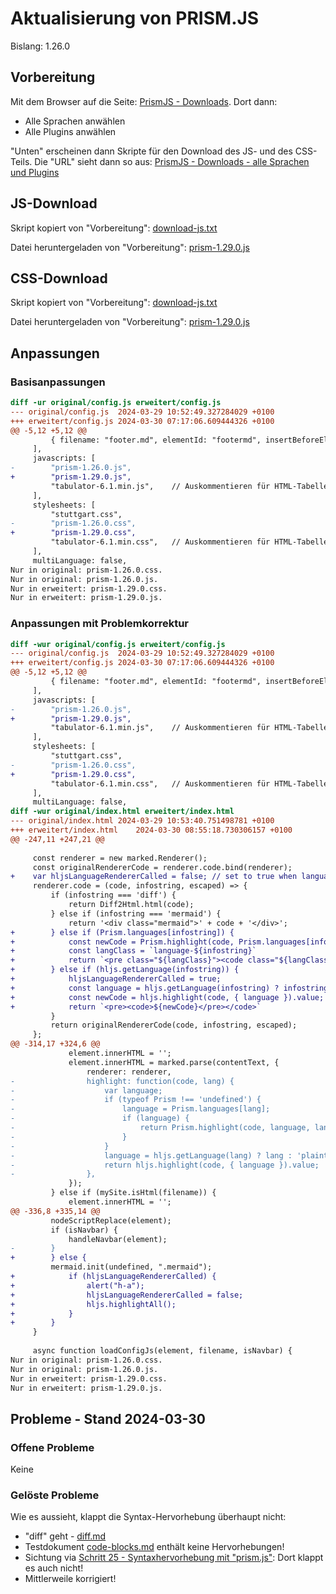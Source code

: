 Aktualisierung von PRISM.JS
===========================

Bislang: 1.26.0

Vorbereitung
------------

Mit dem Browser auf die Seite: [PrismJS - Downloads](https://prismjs.com/download.html).
Dort dann:

- Alle Sprachen anwählen
- Alle Plugins anwählen

"Unten" erscheinen dann Skripte für den Download des JS- und des CSS-Teils.
Die "URL" sieht dann so aus: [PrismJS - Downloads - alle Sprachen und Plugins](https://prismjs.com/download.html#themes=prism&languages=markup+css+clike+javascript+abap+abnf+actionscript+ada+agda+al+antlr4+apacheconf+apex+apl+applescript+aql+arduino+arff+armasm+arturo+asciidoc+aspnet+asm6502+asmatmel+autohotkey+autoit+avisynth+avro-idl+awk+bash+basic+batch+bbcode+bbj+bicep+birb+bison+bnf+bqn+brainfuck+brightscript+bro+bsl+c+csharp+cpp+cfscript+chaiscript+cil+cilkc+cilkcpp+clojure+cmake+cobol+coffeescript+concurnas+csp+cooklang+coq+crystal+css-extras+csv+cue+cypher+d+dart+dataweave+dax+dhall+diff+django+dns-zone-file+docker+dot+ebnf+editorconfig+eiffel+ejs+elixir+elm+etlua+erb+erlang+excel-formula+fsharp+factor+false+firestore-security-rules+flow+fortran+ftl+gml+gap+gcode+gdscript+gedcom+gettext+gherkin+git+glsl+gn+linker-script+go+go-module+gradle+graphql+groovy+haml+handlebars+haskell+haxe+hcl+hlsl+hoon+http+hpkp+hsts+ichigojam+icon+icu-message-format+idris+ignore+inform7+ini+io+j+java+javadoc+javadoclike+javastacktrace+jexl+jolie+jq+jsdoc+js-extras+json+json5+jsonp+jsstacktrace+js-templates+julia+keepalived+keyman+kotlin+kumir+kusto+latex+latte+less+lilypond+liquid+lisp+livescript+llvm+log+lolcode+lua+magma+makefile+markdown+markup-templating+mata+matlab+maxscript+mel+mermaid+metafont+mizar+mongodb+monkey+moonscript+n1ql+n4js+nand2tetris-hdl+naniscript+nasm+neon+nevod+nginx+nim+nix+nsis+objectivec+ocaml+odin+opencl+openqasm+oz+parigp+parser+pascal+pascaligo+psl+pcaxis+peoplecode+perl+php+phpdoc+php-extras+plant-uml+plsql+powerquery+powershell+processing+prolog+promql+properties+protobuf+pug+puppet+pure+purebasic+purescript+python+qsharp+q+qml+qore+r+racket+cshtml+jsx+tsx+reason+regex+rego+renpy+rescript+rest+rip+roboconf+robotframework+ruby+rust+sas+sass+scss+scala+scheme+shell-session+smali+smalltalk+smarty+sml+solidity+solution-file+soy+sparql+splunk-spl+sqf+sql+squirrel+stan+stata+iecst+stylus+supercollider+swift+systemd+t4-templating+t4-cs+t4-vb+tap+tcl+tt2+textile+toml+tremor+turtle+twig+typescript+typoscript+unrealscript+uorazor+uri+v+vala+vbnet+velocity+verilog+vhdl+vim+visual-basic+warpscript+wasm+web-idl+wgsl+wiki+wolfram+wren+xeora+xml-doc+xojo+xquery+yaml+yang+zig&plugins=line-highlight+line-numbers+show-invisibles+autolinker+wpd+custom-class+file-highlight+show-language+jsonp-highlight+highlight-keywords+remove-initial-line-feed+inline-color+previewers+autoloader+keep-markup+command-line+unescaped-markup+normalize-whitespace+data-uri-highlight+toolbar+copy-to-clipboard+download-button+match-braces+diff-highlight+filter-highlight-all+treeview)

JS-Download
-----------

Skript kopiert von "Vorbereitung": [download-js.txt](download-js.txt)

Datei heruntergeladen von "Vorbereitung": [prism-1.29.0.js](prism-1.29.0.js)

CSS-Download
------------

Skript kopiert von "Vorbereitung": [download-js.txt](download-css.txt)

Datei heruntergeladen von "Vorbereitung": [prism-1.29.0.js](prism-1.29.0.css)

Anpassungen
-----------

### Basisanpassungen

``` diff
diff -ur original/config.js erweitert/config.js
--- original/config.js	2024-03-29 10:52:49.327284029 +0100
+++ erweitert/config.js	2024-03-30 07:17:06.609444326 +0100
@@ -5,12 +5,12 @@
         { filename: "footer.md", elementId: "footermd", insertBeforeElementId: "bottomid", isNavbar: true },
     ],
     javascripts: [
-        "prism-1.26.0.js",
+        "prism-1.29.0.js",
         "tabulator-6.1.min.js",    // Auskommentieren für HTML-Tabellen
     ],
     stylesheets: [
         "stuttgart.css",
-        "prism-1.26.0.css",
+        "prism-1.29.0.css",
         "tabulator-6.1.min.css",   // Auskommentieren für HTML-Tabellen
     ],
     multiLanguage: false,
Nur in original: prism-1.26.0.css.
Nur in original: prism-1.26.0.js.
Nur in erweitert: prism-1.29.0.css.
Nur in erweitert: prism-1.29.0.js.
```

### Anpassungen mit Problemkorrektur

```diff
diff -wur original/config.js erweitert/config.js
--- original/config.js	2024-03-29 10:52:49.327284029 +0100
+++ erweitert/config.js	2024-03-30 07:17:06.609444326 +0100
@@ -5,12 +5,12 @@
         { filename: "footer.md", elementId: "footermd", insertBeforeElementId: "bottomid", isNavbar: true },
     ],
     javascripts: [
-        "prism-1.26.0.js",
+        "prism-1.29.0.js",
         "tabulator-6.1.min.js",    // Auskommentieren für HTML-Tabellen
     ],
     stylesheets: [
         "stuttgart.css",
-        "prism-1.26.0.css",
+        "prism-1.29.0.css",
         "tabulator-6.1.min.css",   // Auskommentieren für HTML-Tabellen
     ],
     multiLanguage: false,
diff -wur original/index.html erweitert/index.html
--- original/index.html	2024-03-29 10:53:40.751498781 +0100
+++ erweitert/index.html	2024-03-30 08:55:18.730306157 +0100
@@ -247,11 +247,21 @@
 
     const renderer = new marked.Renderer();
     const originalRendererCode = renderer.code.bind(renderer);
+    var hljsLanguageRendererCalled = false; // set to true when language rendering via highlight.js is detected
     renderer.code = (code, infostring, escaped) => {
         if (infostring === 'diff') {
             return Diff2Html.html(code);
         } else if (infostring === 'mermaid') {
             return '<div class="mermaid">' + code + '</div>';
+        } else if (Prism.languages[infostring]) {
+            const newCode = Prism.highlight(code, Prism.languages[infostring]);
+            const langClass = `language-${infostring}`
+            return `<pre class="${langClass}"><code class="${langClass}">${newCode}</code></pre>`
+        } else if (hljs.getLanguage(infostring)) {
+            hljsLanguageRendererCalled = true;
+            const language = hljs.getLanguage(infostring) ? infostring : 'plaintext';
+            const newCode = hljs.highlight(code, { language }).value;
+            return `<pre><code>${newCode}</pre></code>`
         }
         return originalRendererCode(code, infostring, escaped);
     };
@@ -314,17 +324,6 @@
             element.innerHTML = '';
             element.innerHTML = marked.parse(contentText, {
                 renderer: renderer,
-                highlight: function(code, lang) {
-                    var language;
-                    if (typeof Prism !== 'undefined') {
-                        language = Prism.languages[lang];
-                        if (language) {
-                            return Prism.highlight(code, language, lang);
-                        }
-                    }
-                    language = hljs.getLanguage(lang) ? lang : 'plaintext';
-                    return hljs.highlight(code, { language }).value;
-                },
             });
         } else if (mySite.isHtml(filename)) {
             element.innerHTML = '';
@@ -336,8 +335,14 @@
         nodeScriptReplace(element);
         if (isNavbar) {
             handleNavbar(element);
-        }
+        } else {
         mermaid.init(undefined, ".mermaid");
+            if (hljsLanguageRendererCalled) {
+                alert("h-a");
+                hljsLanguageRendererCalled = false;
+                hljs.highlightAll();
+            }
+        }
     }
 
     async function loadConfigJs(element, filename, isNavbar) {
Nur in original: prism-1.26.0.css.
Nur in original: prism-1.26.0.js.
Nur in erweitert: prism-1.29.0.css.
Nur in erweitert: prism-1.29.0.js.
```

Probleme - Stand 2024-03-30
--------

### Offene Probleme

Keine

### Gelöste Probleme

Wie es aussieht, klappt die Syntax-Hervorhebung überhaupt nicht:

- "diff" geht - [diff.md](diff.md)
- Testdokument [code-blocks.md](code-blocks.md) enthält keine Hervorhebungen!
- Sichtung via [Schritt 25 - Syntaxhervorhebung mit "prism.js"](../step-25_prismjs/README.md): Dort klappt es auch nicht!
- Mittlerweile korrigiert!
